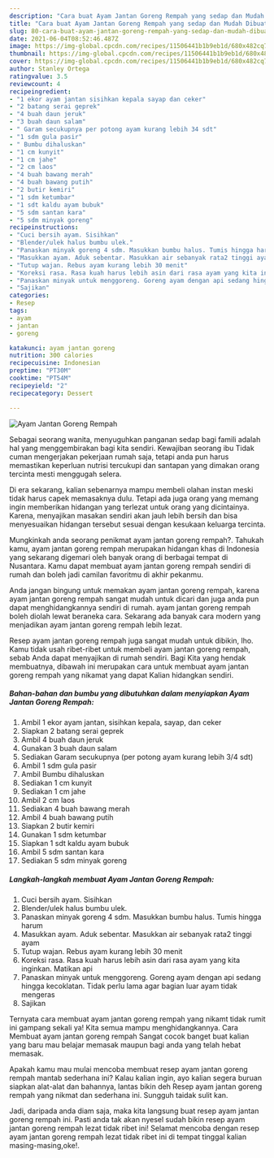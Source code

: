 ```yaml
---
description: "Cara buat Ayam Jantan Goreng Rempah yang sedap dan Mudah Dibuat"
title: "Cara buat Ayam Jantan Goreng Rempah yang sedap dan Mudah Dibuat"
slug: 80-cara-buat-ayam-jantan-goreng-rempah-yang-sedap-dan-mudah-dibuat
date: 2021-06-04T08:52:46.487Z
image: https://img-global.cpcdn.com/recipes/11506441b1b9eb1d/680x482cq70/ayam-jantan-goreng-rempah-foto-resep-utama.jpg
thumbnail: https://img-global.cpcdn.com/recipes/11506441b1b9eb1d/680x482cq70/ayam-jantan-goreng-rempah-foto-resep-utama.jpg
cover: https://img-global.cpcdn.com/recipes/11506441b1b9eb1d/680x482cq70/ayam-jantan-goreng-rempah-foto-resep-utama.jpg
author: Stanley Ortega
ratingvalue: 3.5
reviewcount: 4
recipeingredient:
- "1 ekor ayam jantan sisihkan kepala sayap dan ceker"
- "2 batang serai geprek"
- "4 buah daun jeruk"
- "3 buah daun salam"
- " Garam secukupnya per potong ayam kurang lebih 34 sdt"
- "1 sdm gula pasir"
- " Bumbu dihaluskan"
- "1 cm kunyit"
- "1 cm jahe"
- "2 cm laos"
- "4 buah bawang merah"
- "4 buah bawang putih"
- "2 butir kemiri"
- "1 sdm ketumbar"
- "1 sdt kaldu ayam bubuk"
- "5 sdm santan kara"
- "5 sdm minyak goreng"
recipeinstructions:
- "Cuci bersih ayam. Sisihkan"
- "Blender/ulek halus bumbu ulek."
- "Panaskan minyak goreng 4 sdm. Masukkan bumbu halus. Tumis hingga harum"
- "Masukkan ayam. Aduk sebentar. Masukkan air sebanyak rata2 tinggi ayam"
- "Tutup wajan. Rebus ayam kurang lebih 30 menit"
- "Koreksi rasa. Rasa kuah harus lebih asin dari rasa ayam yang kita inginkan. Matikan api"
- "Panaskan minyak untuk menggoreng. Goreng ayam dengan api sedang hingga kecoklatan. Tidak perlu lama agar bagian luar ayam tidak mengeras"
- "Sajikan"
categories:
- Resep
tags:
- ayam
- jantan
- goreng

katakunci: ayam jantan goreng 
nutrition: 300 calories
recipecuisine: Indonesian
preptime: "PT30M"
cooktime: "PT54M"
recipeyield: "2"
recipecategory: Dessert

---
```



![Ayam Jantan Goreng Rempah](https://img-global.cpcdn.com/recipes/11506441b1b9eb1d/680x482cq70/ayam-jantan-goreng-rempah-foto-resep-utama.jpg)

Sebagai seorang wanita, menyuguhkan panganan sedap bagi famili adalah hal yang menggembirakan bagi kita sendiri. Kewajiban seorang ibu Tidak cuman mengerjakan pekerjaan rumah saja, tetapi anda pun harus memastikan keperluan nutrisi tercukupi dan santapan yang dimakan orang tercinta mesti menggugah selera.

Di era  sekarang, kalian sebenarnya mampu membeli olahan instan meski tidak harus capek memasaknya dulu. Tetapi ada juga orang yang memang ingin memberikan hidangan yang terlezat untuk orang yang dicintainya. Karena, menyajikan masakan sendiri akan jauh lebih bersih dan bisa menyesuaikan hidangan tersebut sesuai dengan kesukaan keluarga tercinta. 



Mungkinkah anda seorang penikmat ayam jantan goreng rempah?. Tahukah kamu, ayam jantan goreng rempah merupakan hidangan khas di Indonesia yang sekarang digemari oleh banyak orang di berbagai tempat di Nusantara. Kamu dapat membuat ayam jantan goreng rempah sendiri di rumah dan boleh jadi camilan favoritmu di akhir pekanmu.

Anda jangan bingung untuk memakan ayam jantan goreng rempah, karena ayam jantan goreng rempah sangat mudah untuk dicari dan juga anda pun dapat menghidangkannya sendiri di rumah. ayam jantan goreng rempah boleh diolah lewat beraneka cara. Sekarang ada banyak cara modern yang menjadikan ayam jantan goreng rempah lebih lezat.

Resep ayam jantan goreng rempah juga sangat mudah untuk dibikin, lho. Kamu tidak usah ribet-ribet untuk membeli ayam jantan goreng rempah, sebab Anda dapat menyajikan di rumah sendiri. Bagi Kita yang hendak membuatnya, dibawah ini merupakan cara untuk membuat ayam jantan goreng rempah yang nikamat yang dapat Kalian hidangkan sendiri.

<!--inarticleads1-->

##### Bahan-bahan dan bumbu yang dibutuhkan dalam menyiapkan Ayam Jantan Goreng Rempah:

1. Ambil 1 ekor ayam jantan, sisihkan kepala, sayap, dan ceker
1. Siapkan 2 batang serai geprek
1. Ambil 4 buah daun jeruk
1. Gunakan 3 buah daun salam
1. Sediakan  Garam secukupnya (per potong ayam kurang lebih 3/4 sdt)
1. Ambil 1 sdm gula pasir
1. Ambil  Bumbu dihaluskan
1. Sediakan 1 cm kunyit
1. Sediakan 1 cm jahe
1. Ambil 2 cm laos
1. Sediakan 4 buah bawang merah
1. Ambil 4 buah bawang putih
1. Siapkan 2 butir kemiri
1. Gunakan 1 sdm ketumbar
1. Siapkan 1 sdt kaldu ayam bubuk
1. Ambil 5 sdm santan kara
1. Sediakan 5 sdm minyak goreng




<!--inarticleads2-->

##### Langkah-langkah membuat Ayam Jantan Goreng Rempah:

1. Cuci bersih ayam. Sisihkan
1. Blender/ulek halus bumbu ulek.
1. Panaskan minyak goreng 4 sdm. Masukkan bumbu halus. Tumis hingga harum
1. Masukkan ayam. Aduk sebentar. Masukkan air sebanyak rata2 tinggi ayam
1. Tutup wajan. Rebus ayam kurang lebih 30 menit
1. Koreksi rasa. Rasa kuah harus lebih asin dari rasa ayam yang kita inginkan. Matikan api
1. Panaskan minyak untuk menggoreng. Goreng ayam dengan api sedang hingga kecoklatan. Tidak perlu lama agar bagian luar ayam tidak mengeras
1. Sajikan




Ternyata cara membuat ayam jantan goreng rempah yang nikamt tidak rumit ini gampang sekali ya! Kita semua mampu menghidangkannya. Cara Membuat ayam jantan goreng rempah Sangat cocok banget buat kalian yang baru mau belajar memasak maupun bagi anda yang telah hebat memasak.

Apakah kamu mau mulai mencoba membuat resep ayam jantan goreng rempah mantab sederhana ini? Kalau kalian ingin, ayo kalian segera buruan siapkan alat-alat dan bahannya, lantas bikin deh Resep ayam jantan goreng rempah yang nikmat dan sederhana ini. Sungguh taidak sulit kan. 

Jadi, daripada anda diam saja, maka kita langsung buat resep ayam jantan goreng rempah ini. Pasti anda tak akan nyesel sudah bikin resep ayam jantan goreng rempah lezat tidak ribet ini! Selamat mencoba dengan resep ayam jantan goreng rempah lezat tidak ribet ini di tempat tinggal kalian masing-masing,oke!.

